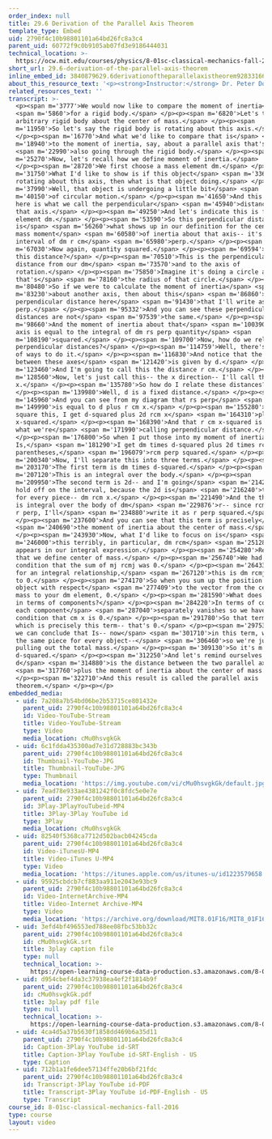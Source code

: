 ```yaml
---
order_index: null
title: 29.6 Derivation of the Parallel Axis Theorem
template_type: Embed
uid: 2790f4c10b98801101a64bd26fc8a3c4
parent_uid: 60772f9c0b9105ab07fd3e9186444031
technical_location: >-
  https://ocw.mit.edu/courses/physics/8-01sc-classical-mechanics-fall-2016/week-10-rotational-motion/29.6-derivation-of-the-parallel-axis-theorem/29.6-derivation-of-the-parallel-axis-theorem
short_url: 29.6-derivation-of-the-parallel-axis-theorem
inline_embed_id: 3840879629.6derivationoftheparallelaxistheorem92833166
about_this_resource_text: '<p><strong>Instructor:</strong> Dr. Peter Dourmashkin</p>'
related_resources_text: ''
transcript: >-
  <p><span m='3777'>We would now like to compare the moment of inertia</span>
  <span m='5860'>for a rigid body.</span> </p><p><span m='6820'>Let's take an
  arbitrary rigid body about the center of mass.</span> </p><p><span
  m='11950'>So let's say the rigid body is rotating about this axis.</span>
  </p><p><span m='16770'>And what we'd like to compare that is</span> <span
  m='18940'>to the moment of inertia, say, about a parallel axis that's</span>
  <span m='22990'>also going through the rigid body.</span> </p><p><span
  m='25270'>Now, let's recall how we define moment of inertia.</span>
  </p><p><span m='28720'>We first choose a mass element dm.</span> </p><p><span
  m='31750'>What I'd like to show is if this object</span> <span m='33670'>is
  rotating about this axis, then what is that object doing.</span> </p><p><span
  m='37990'>Well, that object is undergoing a little bit</span> <span
  m='40150'>of circular motion.</span> </p><p><span m='41650'>And this distance
  here is what we call the perpendicular</span> <span m='45940'>distance about
  that axis.</span> </p><p><span m='49250'>And let's indicate this is for our
  element dm.</span> </p><p><span m='53590'>So this perpendicular distance
  is</span> <span m='56260'>what shows up in our definition for the center of
  mass moment</span> <span m='60580'>of inertia about that axis-- it's the
  interval of dm r cm</span> <span m='65980'>perp.</span> </p><p><span
  m='67030'>Now again, quantity squared.</span> </p><p><span m='69594'>What is
  this distance?</span> </p><p><span m='70510'>This is the perpendicular
  distance from our dm</span> <span m='73570'>and to the axis of
  rotation.</span> </p><p><span m='75850'>Imagine it's doing a circle and
  that's</span> <span m='78160'>the radius of that circle.</span> </p><p><span
  m='80480'>So if we were to calculate the moment of inertia</span> <span
  m='83230'>about another axis, then about this</span> <span m='86860'>axis the
  perpendicular distance here</span> <span m='91430'>that I'll write as rs
  perp.</span> </p><p><span m='95332'>And you can see these perpendicular
  distances are not</span> <span m='97539'>the same.</span> </p><p><span
  m='98660'>And the moment of inertia about that</span> <span m='100390'>other
  axis is equal to the integral of dm rs perp quantity</span> <span
  m='108190'>squared.</span> </p><p><span m='109700'>Now, how do we relate those
  perpendicular distances?</span> </p><p><span m='114759'>Well, there's a couple
  of ways to do it.</span> </p><p><span m='116830'>And notice that the distance
  between these axes</span> <span m='121420'>is given by d.</span> </p><p><span
  m='123460'>And I'm going to call this the distance r cm.</span> </p><p><span
  m='128560'>Now, let's just call this-- the x direction-- I'll call that
  x.</span> </p><p><span m='135780'>So how do I relate these distances?</span>
  </p><p><span m='139980'>Well, d is a fixed distance.</span> </p><p><span
  m='145960'>And you can see from my diagram that rs perp</span> <span
  m='149990'>is equal to d plus r cm x.</span> </p><p><span m='155280'>And if I
  square this, I get d-squared plus 2d rcm x</span> <span m='164310'>plus rcm
  x-squared.</span> </p><p><span m='168390'>And that r cm x-squared is precisely
  what we're</span> <span m='171990'>calling perpendicular distance.</span>
  </p><p><span m='176800'>So when I put those into my moment of inertia
  Is,</span> <span m='181290'>I get dm times d-squared plus 2d times rcm x plus,
  parentheses,</span> <span m='196079'>rcm perp squared.</span> </p><p><span
  m='200340'>Now, I'll separate this into three terms.</span> </p><p><span
  m='203170'>The first term is dm times d-squared.</span> </p><p><span
  m='207120'>This is an integral over the body.</span> </p><p><span
  m='209950'>The second term is 2d-- and I'm going</span> <span m='214260'>to
  hold off on the interval, because the 2d is</span> <span m='216240'>the same
  for every piece-- dm rcm x.</span> </p><p><span m='221490'>And the third piece
  is integral over the body of dm</span> <span m='229876'>r-- since rcm x is the
  r perp, I'll</span> <span m='234880'>write it as r perp squared.</span>
  </p><p><span m='237600'>And you can see that this term is precisely</span>
  <span m='240690'>the moment of inertia about the center of mass.</span>
  </p><p><span m='243930'>Now, what I'd like to focus on is</span> <span
  m='246000'>this terribly, in particular, dm rcm</span> <span m='251280'>x that
  appears in our integral expression.</span> </p><p><span m='254280'>Recall,
  that we define center of mass.</span> </p><p><span m='256740'>We had the
  condition that the sum of mj rcmj was 0.</span> </p><p><span m='264330'>Now
  for an integral relationship,</span> <span m='267120'>this is dm rcmj cm equal
  to 0.</span> </p><p><span m='274170'>So when you sum up the position of every
  object with respect</span> <span m='277409'>to the vector from the center of
  mass to your dm element, 0.</span> </p><p><span m='281590'>What does this say
  in terms of components?</span> </p><p><span m='284220'>In terms of components,
  each component</span> <span m='287040'>separately vanishes so we have the
  condition that cm x is 0.</span> </p><p><span m='291780'>So that term is 0,
  which is precisely this term-- that's 0.</span> </p><p><span m='297530'>And so
  we can conclude that Is-- now</span> <span m='301710'>in this term, where d is
  the same piece for every object--</span> <span m='306460'>so we're just
  pulling out the total mass.</span> </p><p><span m='309130'>So it's m total
  d-squared.</span> </p><p><span m='312250'>And let's remind ourselves that
  d</span> <span m='314880'>is the distance between the two parallel axes</span>
  <span m='317760'>plus the moment of inertia about the center of mass.</span>
  </p><p><span m='322710'>And this result is called the parallel axis
  theorem.</span> </p><p></p>
embedded_media:
  - uid: 7a208a7b54bd06be2b53715ce801432e
    parent_uid: 2790f4c10b98801101a64bd26fc8a3c4
    id: Video-YouTube-Stream
    title: Video-YouTube-Stream
    type: Video
    media_location: cMu0hsvgkGk
  - uid: 6c1fdda435300ad7e31d728883bc343b
    parent_uid: 2790f4c10b98801101a64bd26fc8a3c4
    id: Thumbnail-YouTube-JPG
    title: Thumbnail-YouTube-JPG
    type: Thumbnail
    media_location: 'https://img.youtube.com/vi/cMu0hsvgkGk/default.jpg'
  - uid: 7ead78e933ae4381242f0c8fdc5e0e7e
    parent_uid: 2790f4c10b98801101a64bd26fc8a3c4
    id: 3Play-3PlayYouTubeid-MP4
    title: 3Play-3Play YouTube id
    type: 3Play
    media_location: cMu0hsvgkGk
  - uid: 82540f5368ca7712d502bacb04245cda
    parent_uid: 2790f4c10b98801101a64bd26fc8a3c4
    id: Video-iTunesU-MP4
    title: Video-iTunes U-MP4
    type: Video
    media_location: 'https://itunes.apple.com/us/itunes-u/id1223579658'
  - uid: 95925cbdcb7cf883aa911e2043e93bc9
    parent_uid: 2790f4c10b98801101a64bd26fc8a3c4
    id: Video-InternetArchive-MP4
    title: Video-Internet Archive-MP4
    type: Video
    media_location: 'https://archive.org/download/MIT8.01F16/MIT8_01F16_L29DD02_360p.mp4'
  - uid: 3efd4bf496553ed788ee08fbc53bb32c
    parent_uid: 2790f4c10b98801101a64bd26fc8a3c4
    id: cMu0hsvgkGk.srt
    title: 3play caption file
    type: null
    technical_location: >-
      https://open-learning-course-data-production.s3.amazonaws.com/8-01sc-classical-mechanics-fall-2016/3efd4bf496553ed788ee08fbc53bb32c_cMu0hsvgkGk.srt
  - uid: d954cbef4da3c37938ea4ef2f1814b9f
    parent_uid: 2790f4c10b98801101a64bd26fc8a3c4
    id: cMu0hsvgkGk.pdf
    title: 3play pdf file
    type: null
    technical_location: >-
      https://open-learning-course-data-production.s3.amazonaws.com/8-01sc-classical-mechanics-fall-2016/d954cbef4da3c37938ea4ef2f1814b9f_cMu0hsvgkGk.pdf
  - uid: 4ca4d5a37b5630f1858dd469b6a35d11
    parent_uid: 2790f4c10b98801101a64bd26fc8a3c4
    id: Caption-3Play YouTube id-SRT
    title: Caption-3Play YouTube id-SRT-English - US
    type: Caption
  - uid: 712b1a1fe6dee57134ffe20b6bf21fdc
    parent_uid: 2790f4c10b98801101a64bd26fc8a3c4
    id: Transcript-3Play YouTube id-PDF
    title: Transcript-3Play YouTube id-PDF-English - US
    type: Transcript
course_id: 8-01sc-classical-mechanics-fall-2016
type: course
layout: video
---
```


